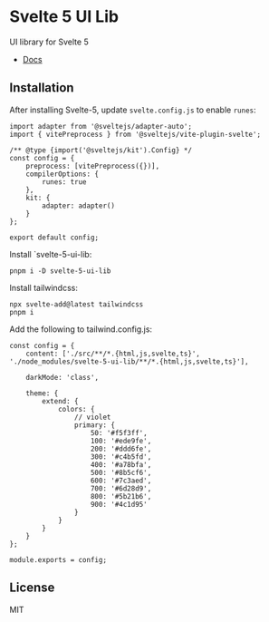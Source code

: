 # Svelte 5 UI Lib

UI library for Svelte 5

- [Docs](https://svelte-5-ui-lib.codewithshin.com/)

## Installation

After installing Svelte-5, update `svelte.config.js` to enable `runes`:

```
import adapter from '@sveltejs/adapter-auto';
import { vitePreprocess } from '@sveltejs/vite-plugin-svelte';

/** @type {import('@sveltejs/kit').Config} */
const config = {
	preprocess: [vitePreprocess({})],
	compilerOptions: {
		runes: true
	},
	kit: {
		adapter: adapter()
	}
};

export default config;
```

Install `svelte-5-ui-lib:

```
pnpm i -D svelte-5-ui-lib
```

Install tailwindcss:

```
npx svelte-add@latest tailwindcss
pnpm i
```

Add the following to tailwind.config.js:

```
const config = {
	content: ['./src/**/*.{html,js,svelte,ts}', './node_modules/svelte-5-ui-lib/**/*.{html,js,svelte,ts}'],

	darkMode: 'class',

	theme: {
		extend: {
			colors: {
				// violet
				primary: {
					50: '#f5f3ff',
					100: '#ede9fe',
					200: '#ddd6fe',
					300: '#c4b5fd',
					400: '#a78bfa',
					500: '#8b5cf6',
					600: '#7c3aed',
					700: '#6d28d9',
					800: '#5b21b6',
					900: '#4c1d95'
				}
			}
		}
	}
};

module.exports = config;
```

## License

MIT